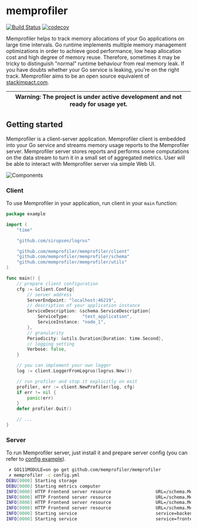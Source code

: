 # memprofiler
[![Build Status](https://travis-ci.org/memprofiler/memprofiler.svg?branch=master)](https://travis-ci.org/memprofiler/memprofiler)
[![codecov](https://codecov.io/gh/memprofiler/memprofiler/branch/master/graph/badge.svg)](https://codecov.io/gh/memprofiler/memprofiler)

Memprofiler helps to track memory allocations of your Go applications on 
large time intervals. Go runtime implements multiple memory management 
optimizations in order to achieve good performance, low heap allocation 
cost and high degree of memory reuse. Therefore, sometimes it may be 
tricky to distinguish "normal" runtime behaviour from real memory leak.
If you have doubts whether your Go service is leaking, you're on the right
track. Memprofiler aims to be an open source equivalent of 
[stackimpact.com](https://stackimpact.com/). 

| Warning: The project is under active development and not ready for usage yet. |
| --- |

## Getting started

Memprofiler is a client-server application. Memprofiler client is embedded 
into your Go service and streams memory usage reports to the Memprofiler server. 
Memprofiler server stores reports and performs some computations on the 
data stream to turn it in a small set of aggregated metrics. 
User will be able to interact with Memprofiler server via simple Web UI.

![Components](https://imgbbb.com/images/2019/04/06/memprofiler.jpg)

### Client

To use Memprofiler in your application, run client in your `main` function:

```go
package example

import (
	"time"

	"github.com/sirupsen/logrus"

	"github.com/memprofiler/memprofiler/client"
	"github.com/memprofiler/memprofiler/schema"
	"github.com/memprofiler/memprofiler/utils"
)

func main() {
	// prepare client configuration
	cfg := &client.Config{
		// server address
		ServerEndpoint: "localhost:46219",
		// description of your application instance
		ServiceDescription: &schema.ServiceDescription{
			ServiceType:     "test_application",
			ServiceInstance: "node_1",
		},
		// granularity
		Periodicity: &utils.Duration{Duration: time.Second},
		// logging setting
		Verbose: false,
	}

	// you can implement your own logger
	log := client.LoggerFromLogrus(logrus.New())

	// run profiler and stop it explicitly on exit
	profiler, err := client.NewProfiler(log, cfg)
	if err != nil {
		panic(err)
	}
	defer profiler.Quit()

	// ...
}

```

### Server

To run Memprofiler server, just install it and prepare server config 
(you can refer to [config example](https://github.com/memprofiler/memprofiler/blob/master/server/config/example.yml)).

```bash
 ✗ GO111MODULE=on go get github.com/memprofiler/memprofiler
 ✗ memprofiler -c config.yml 
DEBU[0000] Starting storage                             
DEBU[0000] Starting metrics computer                    
INFO[0000] HTTP Frontend server resource                 URL=/schema.MemprofilerFrontend/GetSessions subsystem=frontend
INFO[0000] HTTP Frontend server resource                 URL=/schema.MemprofilerFrontend/GetServices subsystem=frontend
INFO[0000] HTTP Frontend server resource                 URL=/schema.MemprofilerFrontend/GetInstances subsystem=frontend
INFO[0000] HTTP Frontend server resource                 URL=/schema.MemprofilerFrontend/SubscribeForSession subsystem=frontend
INFO[0000] Starting service                              service=backend
INFO[0000] Starting service                              service=frontend

```
